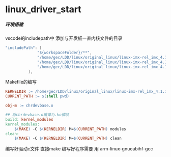 # linux_driver_start
##### 环境搭建
vscode的includepath中 添加与开发板一直内核文件的目录
```C
"includePath": [
              "${workspaceFolder}/**",
              "/home/gec/LDD/linux/original_linux/linux-imx-rel_imx_4.1.15_2.1.0_ga_alientek/include",
              "/home/gec/LDD/linux/original_linux/linux-imx-rel_imx_4.1.15_2.1.0_ga_alientek/arch/arm/include",
              "/home/gec/LDD/linux/original_linux/linux-imx-rel_imx_4.1.15_2.1.0_ga_alientek/arch/arm/include/generated"
          ],
```

Makefile的编写
```Makefile
KERNELDIR := /home/gec/LDD/linux/original_linux/linux-imx-rel_imx_4.1.15_2.1.0_ga_alientek
CURRENT_PATH := $(shell pwd)

obj-m := chrdevbase.o

## 将chrdevbase.o编译为.ko模块
build: kernel_modules
kernel_modules:
    $(MAKE) -C $(KERNELDIR) M=$(CURRENT_PATH) modules
clean:
    $(MAKE) -C $(KERNELDIR) M=$(CURRENT_PATH) clean
```

编写好驱动c文件 直接make
编写好程序需要 用 arm-linux-gnueabihf-gcc 
